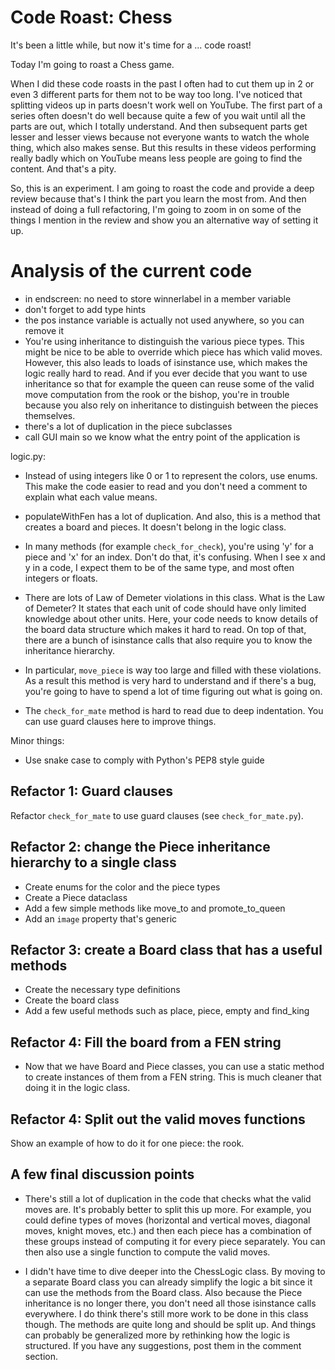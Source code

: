 # Code Roast: Chess

It's been a little while, but now it's time for a ... code roast!

Today I'm going to roast a Chess game.

When I did these code roasts in the past I often had to cut them up in 2 or even 3 different parts for them not to be way too long. I've noticed that splitting videos up in parts doesn't work well on YouTube. The first part of a series often doesn't do well because quite a few of you wait until all the parts are out, which I totally understand. And then subsequent parts get lesser and lesser views because not everyone wants to watch the whole thing, which also makes sense. But this results in these videos performing really badly which on YouTube means less people are going to find the content. And that's a pity.

So, this is an experiment. I am going to roast the code and provide a deep review because that's I think the part you learn the most from. And then instead of doing a full refactoring, I'm going to zoom in on some of the things I mention in the review and show you an alternative way of setting it up.

# Analysis of the current code

- in endscreen: no need to store winnerlabel in a member variable
- don't forget to add type hints
- the pos instance variable is actually not used anywhere, so you can remove it
- You're using inheritance to distinguish the various piece types. This might be nice to be able to override which piece has which valid moves. However, this also leads to loads of isinstance use, which makes the logic really hard to read. And if you ever decide that you want to use inheritance so that for example the queen can reuse some of the valid move computation from the rook or the bishop, you're in trouble because you also rely on inheritance to distinguish between the pieces themselves.
- there's a lot of duplication in the piece subclasses
- call GUI main so we know what the entry point of the application is

logic.py:

- Instead of using integers like 0 or 1 to represent the colors, use enums. This make the code easier to read and you don't need a comment to explain what each value means.
- populateWithFen has a lot of duplication. And also, this is a method that creates a board and pieces. It doesn't belong in the logic class.
- In many methods (for example `check_for_check`), you're using 'y' for a piece and 'x' for an index. Don't do that, it's confusing. When I see x and y in a code, I expect them to be of the same type, and most often integers or floats.

- There are lots of Law of Demeter violations in this class. What is the Law of Demeter? It states that each unit of code should have only limited knowledge about other units. Here, your code needs to know details of the board data structure which makes it hard to read. On top of that, there are a bunch of isinstance calls that also require you to know the inheritance hierarchy.
- In particular, `move_piece` is way too large and filled with these violations. As a result this method is very hard to understand and if there's a bug, you're going to have to spend a lot of time figuring out what is going on.
- The `check_for_mate` method is hard to read due to deep indentation. You can use guard clauses here to improve things.

Minor things:

- Use snake case to comply with Python's PEP8 style guide

## Refactor 1: Guard clauses

Refactor `check_for_mate` to use guard clauses (see `check_for_mate.py`).

## Refactor 2: change the Piece inheritance hierarchy to a single class

- Create enums for the color and the piece types
- Create a Piece dataclass
- Add a few simple methods like move_to and promote_to_queen
- Add an `image` property that's generic

## Refactor 3: create a Board class that has a useful methods

- Create the necessary type definitions
- Create the board class
- Add a few useful methods such as place, piece, empty and find_king

## Refactor 4: Fill the board from a FEN string

- Now that we have Board and Piece classes, you can use a static method to create instances of them from a FEN string. This is much cleaner that doing it in the logic class.

## Refactor 4: Split out the valid moves functions

Show an example of how to do it for one piece: the rook.

## A few final discussion points

- There's still a lot of duplication in the code that checks what the valid moves are. It's probably better to split this up more. For example, you could define types of moves (horizontal and vertical moves, diagonal moves, knight moves, etc.) and then each piece has a combination of these groups instead of computing it for every piece separately. You can then also use a single function to compute the valid moves.

- I didn't have time to dive deeper into the ChessLogic class. By moving to a separate Board class you can already simplify the logic a bit since it can use the methods from the Board class. Also because the Piece inheritance is no longer there, you don't need all those isinstance calls everywhere. I do think there's still more work to be done in this class though. The methods are quite long and should be split up. And things can probably be generalized more by rethinking how the logic is structured. If you have any suggestions, post them in the comment section.
